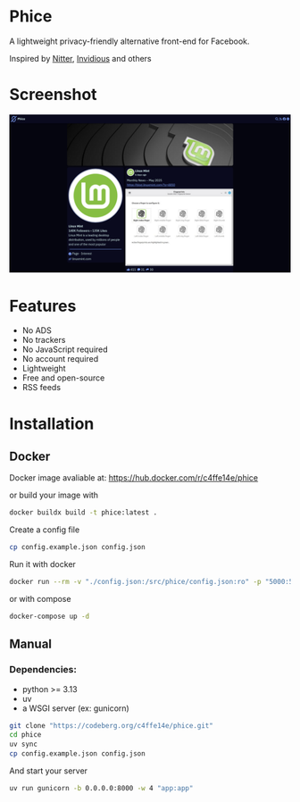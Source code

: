 # Phice
A lightweight privacy-friendly alternative front-end for Facebook.

Inspired by [Nitter](https://github.com/zedeus/nitter), [Invidious](https://github.com/iv-org/invidious) and others

# Screenshot
![screenshot](screenshot.png)

# Features
* No ADS
* No trackers
* No JavaScript required
* No account required
* Lightweight
* Free and open-source
* RSS feeds

# Installation
## Docker
Docker image avaliable at: https://hub.docker.com/r/c4ffe14e/phice

or build your image with
```sh
docker buildx build -t phice:latest .
```

Create a config file
```sh
cp config.example.json config.json
```

Run it with docker
```sh
docker run --rm -v "./config.json:/src/phice/config.json:ro" -p "5000:5000" -d phice:latest
```

or with compose
```sh
docker-compose up -d
```

## Manual
### Dependencies:
* python >= 3.13
* uv
* a WSGI server (ex: gunicorn)

```sh
git clone "https://codeberg.org/c4ffe14e/phice.git"
cd phice
uv sync
cp config.example.json config.json
```

And start your server
```sh
uv run gunicorn -b 0.0.0.0:8000 -w 4 "app:app"
```
